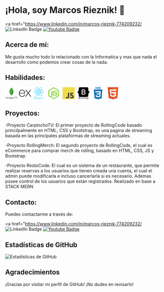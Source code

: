 # ¡Hola, soy Marcos Rieznik! 👋

<a href="https://www.linkedin.com/in/marcos-rieznik-774209232/
      <img src="https://img.shields.io/badge/LinkedIn-blue?style=for-the-badge&logo=linkedin&logoColor=white" alt="LinkedIn Badge"/>
  </a> 
  <a href="mailto:m.rieznik17@gmail.com">
    <img src="https://img.shields.io/badge/gmail-red?style=for-the-badge&logo=gmail&logoColor=white" alt="Youtube Badge"/>
  </a>

## Acerca de mí:

Me gusta mucho todo lo relacionado con la Informatica y mas que nada el desarrollo como podemos crear cosas de la nada.

## Habilidades:

<div>
      <img src="https://github.com/devicons/devicon/blob/master/icons/mongodb/mongodb-original-wordmark.svg" title="Git" alt="Git" width="40" height="40"/>
     <img src="https://github.com/devicons/devicon/blob/master/icons/express/express-original.svg" title="Git" alt="Git" width="40" height="40"/>
  <img src="https://github.com/devicons/devicon/blob/master/icons/react/react-original-wordmark.svg" title="React" alt="React" width="40" height="40"/>&nbsp;
  <img src="https://github.com/devicons/devicon/blob/master/icons/nodejs/nodejs-original.svg" title="NodeJS" alt="NodeJS" width="40" height="40"/>&nbsp;
  <img src="https://github.com/devicons/devicon/blob/master/icons/javascript/javascript-original.svg" title="JavaScript" alt="JavaScript" width="40" height="40"/>&nbsp;
     <img src="https://github.com/devicons/devicon/blob/master/icons/bootstrap/bootstrap-plain-wordmark.svg"  title="CSS3" alt="CSS" width="40" height="40"/>&nbsp;
    <img src="https://github.com/devicons/devicon/blob/master/icons/css3/css3-plain-wordmark.svg"  title="CSS3" alt="CSS" width="40" height="40"/>&nbsp;
  <img src="https://github.com/devicons/devicon/blob/master/icons/html5/html5-original.svg" title="HTML5" alt="HTML" width="40" height="40"/>&nbsp;
</div>

## Proyectos:

-Proyecto CarpinchoTV: El primer proyecto de RollingCode basado princilpalmente en HTML, CSS y Bootstrap, es una pagina de streaming basada en las principales plataformas de streaming actuales.

-Proyecto RollingMerch: El segundo proyecto de RollingCode, el cual es eCommerce para comprar merch de rolling, basado en HTML, CSS, JS y Bootstrap.

-Proyecto RestoCode: El cual es un sistema de un restaurante, que permite realizar reservas a los usuarios que tienen creada una cuenta, el cual el admin puede modificarla e incluso cancerlarla si es necesario. Ademas posee control de los usuarios que estan registrados. Realizado en base a STACK MERN 

## Contacto:
Puedes contactarme a través de:

<a href="https://www.linkedin.com/in/marcos-rieznik-774209232/
      <img src="https://img.shields.io/badge/LinkedIn-blue?style=for-the-badge&logo=linkedin&logoColor=white" alt="LinkedIn Badge"/>
  </a> 
  <a href="mailto:m.rieznik17@gmail.com">
    <img src="https://img.shields.io/badge/gmail-red?style=for-the-badge&logo=gmail&logoColor=white" alt="Youtube Badge"/>
  </a>

## Estadísticas de GitHub

![Estadísticas de GitHub](https://github-readme-stats.vercel.app/api?username=MRieznik&show_icons=true&count_private=true&hide=prs,issues&theme=radical)



## Agradecimientos

¡Gracias por visitar mi perfil de GitHub! ¡No dudes en revisarlo!
